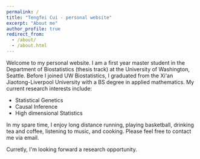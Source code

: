 ```yaml
---
permalink: /
title: "Tengfei Cui - personal website"
excerpt: "About me"
author_profile: true
redirect_from: 
  - /about/
  - /about.html
---
```


Welcome to my personal website. I am a first year master student in the Department of Biostatistics (thesis track) at the University of Washington, Seattle. Before I joined UW Biostatistics,  I graduated from the Xi'an Jiaotong-Liverpool University with a BS degree in applied mathematics. 
My current research interests include:

* Statistical Genetics
* Causal Inference
* High dimensional Statistics

In my spare time, I enjoy long distance running, playing basketball, drinking tea and coffee, listening to music, and cooking. Please feel free to contact me via email.

Curretly, I'm looking forward a research opportunity.
